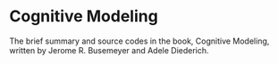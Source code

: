 # Cognitive Modeling
The brief summary and source codes in the book, Cognitive Modeling, written by Jerome R. Busemeyer and Adele Diederich.
